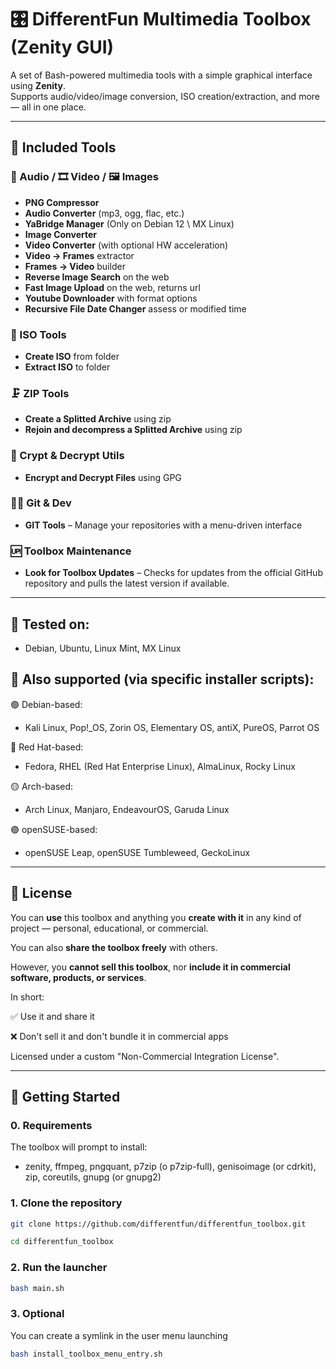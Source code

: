 # 🎛️ DifferentFun Multimedia Toolbox (Zenity GUI)

A set of Bash-powered multimedia tools with a simple graphical interface using **Zenity**.  
Supports audio/video/image conversion, ISO creation/extraction, and more — all in one place.

---

## 🧰 Included Tools

### 🎵 Audio / 🎞️ Video / 🖼️ Images

- **PNG Compressor**
- **Audio Converter** (mp3, ogg, flac, etc.)
- **YaBridge Manager** (Only on Debian 12 \ MX Linux)
- **Image Converter**
- **Video Converter** (with optional HW acceleration)
- **Video → Frames** extractor
- **Frames → Video** builder
- **Reverse Image Search** on the web
- **Fast Image Upload** on the web, returns url
- **Youtube Downloader** with format options
- **Recursive File Date Changer** assess or modified time

### 💽 ISO Tools

- **Create ISO** from folder
- **Extract ISO** to folder

### 🗜️ ZIP Tools

- **Create a Splitted Archive** using zip
- **Rejoin and decompress a Splitted Archive** using zip

### 🔐 Crypt & Decrypt Utils

- **Encrypt and Decrypt Files** using GPG

### 🧑‍💻 Git & Dev

- **GIT Tools** – Manage your repositories with a menu-driven interface

### 🆙 Toolbox Maintenance

- **Look for Toolbox Updates** – Checks for updates from the official GitHub repository and pulls the latest version if available.


---

## 🐧 Tested on:

- Debian, Ubuntu, Linux Mint, MX Linux

## 🐧 Also supported (via specific installer scripts):

🟢 Debian-based:
- Kali Linux, Pop!_OS, Zorin OS, Elementary OS, antiX, PureOS, Parrot OS

🔵 Red Hat-based:
- Fedora, RHEL (Red Hat Enterprise Linux), AlmaLinux, Rocky Linux

🟡 Arch-based:
- Arch Linux, Manjaro, EndeavourOS, Garuda Linux

🟣 openSUSE-based:
- openSUSE Leap, openSUSE Tumbleweed, GeckoLinux

---

## 📜 License

You can **use** this toolbox and anything you **create with it** in any kind of project — personal, educational, or commercial.

You can also **share the toolbox freely** with others.

However, you **cannot sell this toolbox**, nor **include it in commercial software, products, or services**.

In short:  

✅ Use it and share it

❌ Don't sell it and don't bundle it in commercial apps

Licensed under a custom "Non-Commercial Integration License".

---

## 🚀 Getting Started

### 0. Requirements

The toolbox will prompt to install:

- zenity, ffmpeg, pngquant, p7zip (o p7zip-full), genisoimage (or cdrkit), zip, coreutils, gnupg (or gnupg2)

### 1. Clone the repository

```bash
git clone https://github.com/differentfun/differentfun_toolbox.git
```

```bash
cd differentfun_toolbox
```

### 2. Run the launcher

```bash
bash main.sh
```

### 3. Optional
You can create a symlink in the user menu launching

```bash
bash install_toolbox_menu_entry.sh
```
